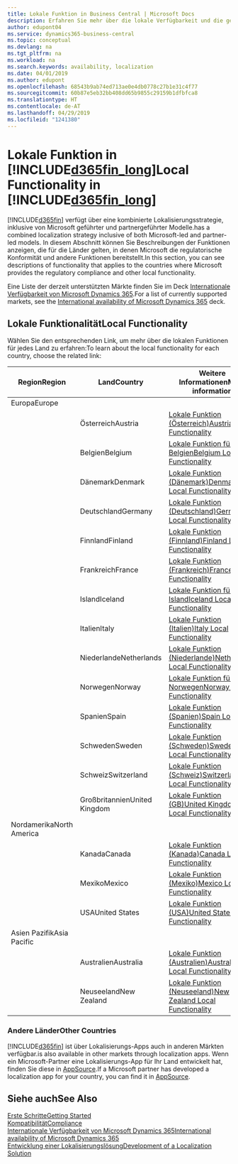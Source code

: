 ```yaml
---
title: Lokale Funktion in Business Central | Microsoft Docs
description: Erfahren Sie mehr über die lokale Verfügbarkeit und die gesetzliche Kompatibilität von Dynamics 365 Business Central.
author: edupont04
ms.service: dynamics365-business-central
ms.topic: conceptual
ms.devlang: na
ms.tgt_pltfrm: na
ms.workload: na
ms.search.keywords: availability, localization
ms.date: 04/01/2019
ms.author: edupont
ms.openlocfilehash: 68543b9ab74ed713ae0e4db0778c27b1e31c4f77
ms.sourcegitcommit: 60b87e5eb32bb408dd65b9855c29159b1dfbfca8
ms.translationtype: HT
ms.contentlocale: de-AT
ms.lasthandoff: 04/29/2019
ms.locfileid: "1241380"
---
```

# <a name="local-functionality-in-included365finlongincludesd365finlongmdmd"></a><span data-ttu-id="817a7-103">Lokale Funktion in [!INCLUDE[d365fin_long](includes/d365fin_long_md.md)]</span><span class="sxs-lookup"><span data-stu-id="817a7-103">Local Functionality in [!INCLUDE[d365fin_long](includes/d365fin_long_md.md)]</span></span>
[!INCLUDE[d365fin](includes/d365fin_md.md)] <span data-ttu-id="817a7-104">verfügt über eine kombinierte Lokalisierungsstrategie, inklusive von Microsoft geführter und partnergeführter Modelle.</span><span class="sxs-lookup"><span data-stu-id="817a7-104">has a combined localization strategy inclusive of both Microsoft-led and partner-led models.</span></span> <span data-ttu-id="817a7-105">In diesem Abschnitt können Sie Beschreibungen der Funktionen anzeigen, die für die Länder gelten, in denen Microsoft die regulatorische Konformität und andere Funktionen bereitstellt.</span><span class="sxs-lookup"><span data-stu-id="817a7-105">In this section, you can see descriptions of functionality that applies to the countries where Microsoft provides the regulatory compliance and other local functionality.</span></span>  

<span data-ttu-id="817a7-106">Eine Liste der derzeit unterstützten Märkte finden Sie im Deck [Internationale Verfügbarkeit von Microsoft Dynamics 365](https://docs.microsoft.com/en-us/dynamics365/get-started/availability).</span><span class="sxs-lookup"><span data-stu-id="817a7-106">For a list of currently supported markets, see the [International availability of Microsoft Dynamics 365](https://docs.microsoft.com/en-us/dynamics365/get-started/availability) deck.</span></span>  

## <a name="local-functionality"></a><span data-ttu-id="817a7-107">Lokale Funktionalität</span><span class="sxs-lookup"><span data-stu-id="817a7-107">Local Functionality</span></span>
<span data-ttu-id="817a7-108">Wählen Sie den entsprechenden Link, um mehr über die lokalen Funktionen für jedes Land zu erfahren:</span><span class="sxs-lookup"><span data-stu-id="817a7-108">To learn about the local functionality for each country, choose the related link:</span></span>

| <span data-ttu-id="817a7-109">Region</span><span class="sxs-lookup"><span data-stu-id="817a7-109">Region</span></span> | <span data-ttu-id="817a7-110">Land</span><span class="sxs-lookup"><span data-stu-id="817a7-110">Country</span></span> | <span data-ttu-id="817a7-111">Weitere Informationen</span><span class="sxs-lookup"><span data-stu-id="817a7-111">More information</span></span> |
| --- | --- |--- |
| <span data-ttu-id="817a7-112">Europa</span><span class="sxs-lookup"><span data-stu-id="817a7-112">Europe</span></span> |  | |
|        | <span data-ttu-id="817a7-113">Österreich</span><span class="sxs-lookup"><span data-stu-id="817a7-113">Austria</span></span> | [<span data-ttu-id="817a7-114">Lokale Funktion (Österreich)</span><span class="sxs-lookup"><span data-stu-id="817a7-114">Austria Local Functionality</span></span>](localfunctionality/austria/austria-local-functionality.md) |
|        | <span data-ttu-id="817a7-115">Belgien</span><span class="sxs-lookup"><span data-stu-id="817a7-115">Belgium</span></span> |  [<span data-ttu-id="817a7-116">Lokale Funktion für Belgien</span><span class="sxs-lookup"><span data-stu-id="817a7-116">Belgium Local Functionality</span></span>](localfunctionality/belgium/belgium-local-functionality.md) |
|        | <span data-ttu-id="817a7-117">Dänemark</span><span class="sxs-lookup"><span data-stu-id="817a7-117">Denmark</span></span> | [<span data-ttu-id="817a7-118">Lokale Funktion (Dänemark)</span><span class="sxs-lookup"><span data-stu-id="817a7-118">Denmark Local Functionality</span></span>](localfunctionality/denmark/denmark-local-functionality.md) |
|        | <span data-ttu-id="817a7-119">Deutschland</span><span class="sxs-lookup"><span data-stu-id="817a7-119">Germany</span></span> | [<span data-ttu-id="817a7-120">Lokale Funktion (Deutschland)</span><span class="sxs-lookup"><span data-stu-id="817a7-120">Germany Local Functionality</span></span>](localfunctionality/germany/germany-local-functionality.md) |
|        | <span data-ttu-id="817a7-121">Finnland</span><span class="sxs-lookup"><span data-stu-id="817a7-121">Finland</span></span> | [<span data-ttu-id="817a7-122">Lokale Funktion (Finnland)</span><span class="sxs-lookup"><span data-stu-id="817a7-122">Finland Local Functionality</span></span>](localfunctionality/finland/finland-local-functionality.md) |
|        | <span data-ttu-id="817a7-123">Frankreich</span><span class="sxs-lookup"><span data-stu-id="817a7-123">France</span></span> | [<span data-ttu-id="817a7-124">Lokale Funktion (Frankreich)</span><span class="sxs-lookup"><span data-stu-id="817a7-124">France Local Functionality</span></span>](localfunctionality/france/france-local-functionality.md) |
|        | <span data-ttu-id="817a7-125">Island</span><span class="sxs-lookup"><span data-stu-id="817a7-125">Iceland</span></span> | [<span data-ttu-id="817a7-126">Lokale Funktion für Island</span><span class="sxs-lookup"><span data-stu-id="817a7-126">Iceland Local Functionality</span></span>](localfunctionality/iceland/iceland-local-functionality.md) |
|        | <span data-ttu-id="817a7-127">Italien</span><span class="sxs-lookup"><span data-stu-id="817a7-127">Italy</span></span> | [<span data-ttu-id="817a7-128">Lokale Funktion (Italien)</span><span class="sxs-lookup"><span data-stu-id="817a7-128">Italy Local Functionality</span></span>](localfunctionality/italy/italy-local-functionality.md) |
|        | <span data-ttu-id="817a7-129">Niederlande</span><span class="sxs-lookup"><span data-stu-id="817a7-129">Netherlands</span></span> | [<span data-ttu-id="817a7-130">Lokale Funktion (Niederlande)</span><span class="sxs-lookup"><span data-stu-id="817a7-130">Netherlands Local Functionality</span></span>](localfunctionality/netherlands/netherlands-local-functionality.md) |
|        | <span data-ttu-id="817a7-131">Norwegen</span><span class="sxs-lookup"><span data-stu-id="817a7-131">Norway</span></span> | [<span data-ttu-id="817a7-132">Lokale Funktion für Norwegen</span><span class="sxs-lookup"><span data-stu-id="817a7-132">Norway Local Functionality</span></span>](localfunctionality/norway/norway-local-functionality.md) |
|        | <span data-ttu-id="817a7-133">Spanien</span><span class="sxs-lookup"><span data-stu-id="817a7-133">Spain</span></span> | [<span data-ttu-id="817a7-134">Lokale Funktion (Spanien)</span><span class="sxs-lookup"><span data-stu-id="817a7-134">Spain Local Functionality</span></span>](localfunctionality/spain/spain-local-functionality.md) |
|        | <span data-ttu-id="817a7-135">Schweden</span><span class="sxs-lookup"><span data-stu-id="817a7-135">Sweden</span></span> | [<span data-ttu-id="817a7-136">Lokale Funktion (Schweden)</span><span class="sxs-lookup"><span data-stu-id="817a7-136">Sweden Local Functionality</span></span>](localfunctionality/sweden/sweden-local-functionality.md) |
|        | <span data-ttu-id="817a7-137">Schweiz</span><span class="sxs-lookup"><span data-stu-id="817a7-137">Switzerland</span></span> | [<span data-ttu-id="817a7-138">Lokale Funktion (Schweiz)</span><span class="sxs-lookup"><span data-stu-id="817a7-138">Switzerland Local Functionality</span></span>](localfunctionality/switzerland/switzerland-local-functionality.md) |
|        | <span data-ttu-id="817a7-139">Großbritannien</span><span class="sxs-lookup"><span data-stu-id="817a7-139">United Kingdom</span></span> | [<span data-ttu-id="817a7-140">Lokale Funktion (GB)</span><span class="sxs-lookup"><span data-stu-id="817a7-140">United Kingdom Local Functionality</span></span>](localfunctionality/unitedkingdom/united-kingdom-local-functionality.md) |
| <span data-ttu-id="817a7-141">Nordamerika</span><span class="sxs-lookup"><span data-stu-id="817a7-141">North America</span></span> |       |  |
|        | <span data-ttu-id="817a7-142">Kanada</span><span class="sxs-lookup"><span data-stu-id="817a7-142">Canada</span></span>|[<span data-ttu-id="817a7-143">Lokale Funktion (Kanada)</span><span class="sxs-lookup"><span data-stu-id="817a7-143">Canada Local Functionality</span></span>](localfunctionality/canada/canada-local-functionality.md) |
|        | <span data-ttu-id="817a7-144">Mexiko</span><span class="sxs-lookup"><span data-stu-id="817a7-144">Mexico</span></span> | [<span data-ttu-id="817a7-145">Lokale Funktion (Mexiko)</span><span class="sxs-lookup"><span data-stu-id="817a7-145">Mexico Local Functionality</span></span>](localfunctionality/mexico/mexico-local-functionality.md) |
|        | <span data-ttu-id="817a7-146">USA</span><span class="sxs-lookup"><span data-stu-id="817a7-146">United States</span></span>|[<span data-ttu-id="817a7-147">Lokale Funktion (USA)</span><span class="sxs-lookup"><span data-stu-id="817a7-147">United States Local Functionality</span></span>](localfunctionality/unitedstates/united-states-local-functionality.md) |
| <span data-ttu-id="817a7-148">Asien Pazifik</span><span class="sxs-lookup"><span data-stu-id="817a7-148">Asia Pacific</span></span> |       |  |
|        | <span data-ttu-id="817a7-149">Australien</span><span class="sxs-lookup"><span data-stu-id="817a7-149">Australia</span></span> | [<span data-ttu-id="817a7-150">Lokale Funktion (Australien)</span><span class="sxs-lookup"><span data-stu-id="817a7-150">Australia Local Functionality</span></span>](localfunctionality/australia/australia-local-functionality.md) |
|        | <span data-ttu-id="817a7-151">Neuseeland</span><span class="sxs-lookup"><span data-stu-id="817a7-151">New Zealand</span></span> | [<span data-ttu-id="817a7-152">Lokale Funktion (Neuseeland)</span><span class="sxs-lookup"><span data-stu-id="817a7-152">New Zealand Local Functionality</span></span>](localfunctionality/newzealand/new-zealand-local-functionality.md) |

### <a name="other-countries"></a><span data-ttu-id="817a7-153">Andere Länder</span><span class="sxs-lookup"><span data-stu-id="817a7-153">Other Countries</span></span>
[!INCLUDE[d365fin](includes/d365fin_md.md)] <span data-ttu-id="817a7-154">ist über Lokalisierungs-Apps auch in anderen Märkten verfügbar.</span><span class="sxs-lookup"><span data-stu-id="817a7-154">is also available in other markets through localization apps.</span></span> <span data-ttu-id="817a7-155">Wenn ein Microsoft-Partner eine Lokalisierungs-App für Ihr Land entwickelt hat, finden Sie diese in [AppSource](https://appsource.microsoft.com/en-us/product/dynamics-365-business-central/).</span><span class="sxs-lookup"><span data-stu-id="817a7-155">If a Microsoft partner has developed a localization app for your country, you can find it in [AppSource](https://appsource.microsoft.com/en-us/product/dynamics-365-business-central/).</span></span>

## <a name="see-also"></a><span data-ttu-id="817a7-156">Siehe auch</span><span class="sxs-lookup"><span data-stu-id="817a7-156">See Also</span></span>
[<span data-ttu-id="817a7-157">Erste Schritte</span><span class="sxs-lookup"><span data-stu-id="817a7-157">Getting Started</span></span>](product-get-started.md)  
[<span data-ttu-id="817a7-158">Kompatibilität</span><span class="sxs-lookup"><span data-stu-id="817a7-158">Compliance</span></span>](compliance/compliance-overview.md)  
[<span data-ttu-id="817a7-159">Internationale Verfügbarkeit von Microsoft Dynamics 365</span><span class="sxs-lookup"><span data-stu-id="817a7-159">International availability of Microsoft Dynamics 365</span></span>](https://docs.microsoft.com/en-us/dynamics365/get-started/availability)  
[<span data-ttu-id="817a7-160">Entwicklung einer Lokalisierungslösung</span><span class="sxs-lookup"><span data-stu-id="817a7-160">Development of a Localization Solution</span></span>](/dynamics365/business-central/dev-itpro/developer/readiness/readiness-develop-localization)  

